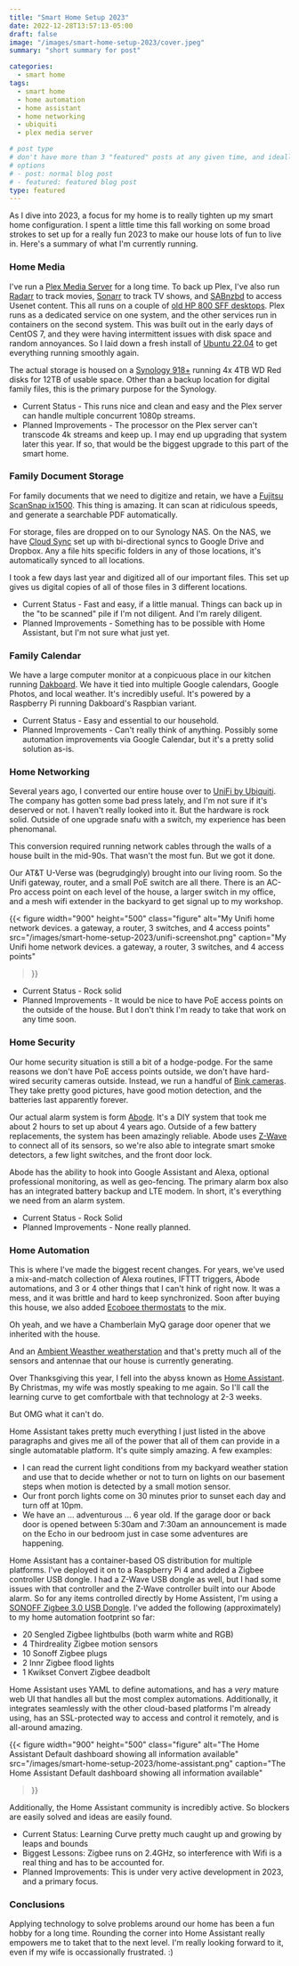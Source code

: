 ```yaml
---
title: "Smart Home Setup 2023"
date: 2022-12-28T13:57:13-05:00
draft: false
image: "/images/smart-home-setup-2023/cover.jpeg"
summary: "short summary for post"

categories: 
  - smart home
tags:
  - smart home
  - home automation
  - home assistant
  - home networking
  - ubiquiti
  - plex media server

# post type
# don't have more than 3 "featured" posts at any given time, and ideally keep 3 going for symmetry"
# options 
# - post: normal blog post
# - featured: featured blog post 
type: featured
---
```


As I dive into 2023, a focus for my home is to really tighten up my smart home configuration. I spent a little time this fall working on some broad strokes to set up for a really fun 2023 to make our house lots of fun to live in. Here's a summary of what I'm currently running.

### Home Media 

I've run a [Plex Media Server](https://www.plex.tv/) for a long time. To back up Plex, I've also run [Radarr](https://radarr.video/) to track movies, [Sonarr](https://sonarr.tv/) to track TV shows, and [SABnzbd](https://sabnzbd.org/) to access Usenet content. This all runs on a couple of [old HP 800 SFF desktops](https://www.amazon.com/gp/product/B084VXHXJ9/ref=ppx_yo_dt_b_search_asin_title?ie=UTF8&psc=1). Plex runs as a dedicated service on one system, and the other services run in containers on the second system. This was built out in the early days of CentOS 7, and they were having intermittent issues with disk space and random annoyances. So I laid down a fresh install of [Ubuntu 22.04](https://releases.ubuntu.com/22.04/) to get everything running smoothly again.

The actual storage is housed on a [Synology 918+](https://www.storagereview.com/review/synology-diskstation-ds918-review) running 4x 4TB WD Red disks for 12TB of usable space. Other than a backup location for digital family files, this is the primary purpose for the Synology.

* Current Status - This runs nice and clean and easy and the Plex server can handle multiple concurrent 1080p streams.
* Planned Improvements - The processor on the Plex server can't transcode 4k streams and keep up. I may end up upgrading that system later this year. If so, that would be the biggest upgrade to this part of the smart home.

### Family Document Storage

For family documents that we need to digitize and retain, we have a [Fujitsu ScanSnap ix1500](https://www.amazon.com/gp/product/B086GBVC26/ref=ppx_yo_dt_b_search_asin_title?ie=UTF8&psc=1). This thing is amazing. It can scan at ridiculous speeds, and generate a searchable PDF automatically. 

For storage, files are dropped on to our Synology NAS. On the NAS, we have [Cloud Sync](https://www.synology.com/en-us/dsm/feature/cloud_sync) set up with bi-directional syncs to Google Drive and Dropbox. Any a file hits specific folders in any of those locations, it's automatically synced to all locations. 

I took a few days last year and digitized all of our important files. This set up gives us digital copies of all of those files in 3 different locations. 

* Current Status - Fast and easy, if a little manual. Things can back up in the "to be scanned" pile if I'm not diligent. And I'm rarely diligent.
* Planned Improvements - Something has to be possible with Home Assistant, but I'm not sure what just yet. 

### Family Calendar

We have a large computer monitor at a conpicuous place in our kitchen running [Dakboard](https://dakboard.com/site). We have it tied into multiple Google calendars, Google Photos, and local weather. It's incredibly useful. It's powered by a Raspberry Pi running Dakboard's Raspbian variant. 

* Current Status - Easy and essential to our household.
* Planned Improvements - Can't really think of anything. Possibly some automation improvements via Google Calendar, but it's a pretty solid solution as-is.

### Home Networking

Several years ago, I converted our entire house over to [UniFi by Ubiquiti](https://www.ui.com/consoles). The company has gotten some bad press lately, and I'm not sure if it's deserved or not. I haven't really looked into it. But the hardware is rock solid. Outside of one upgrade snafu with a switch, my experience has been phenomanal. 

This conversion required running network cables through the walls of a house built in the mid-90s. That wasn't the most fun. But we got it done.

Our AT&T U-Verse was (begrudgingly) brought into our living room. So the Unifi gateway, router, and a small PoE switch are all there. There is an AC-Pro access point on each level of the house, a larger switch in my office, and a mesh wifi extender in the backyard to get signal up to my workshop.

{{< figure 
width="900" height="500"
class="figure"
alt="My Unifi home network devices. a gateway, a router, 3 switches, and 4 access points"
src="/images/smart-home-setup-2023/unifi-screenshot.png"
caption="My Unifi home network devices. a gateway, a router, 3 switches, and 4 access points"
>}}

* Current Status - Rock solid
* Planned Improvements - It would be nice to have PoE access points on the outside of the house. But I don't think I'm ready to take that work on any time soon.

### Home Security

Our home security situation is still a bit of a hodge-podge. For the same reasons we don't have PoE access points outside, we don't have hard-wired security cameras outside. Instead, we run a handful of [Bink cameras](https://blinkforhome.com/products). They take pretty good pictures, have good motion detection, and the batteries last apparently forever. 

Our actual alarm system is form [Abode](https://goabode.com/). It's a DIY system that took me about 2 hours to set up about 4 years ago. Outside of a few battery replacements, the system has been amazingly reliable. Abode uses [Z-Wave](https://www.z-wave.com/) to connect all of its sensors, so we're also able to integrate smart smoke detectors, a few light switches, and the front door lock. 

Abode has the ability to hook into Google Assistant and Alexa, optional professional monitoring, as well as geo-fencing. The primary alarm box also has an integrated battery backup and LTE modem. In short, it's everything we need from an alarm system.

* Current Status - Rock Solid
* Planned Improvements - None really planned.

### Home Automation

This is where I've made the biggest recent changes. For years, we've used a mix-and-match collection of Alexa routines, IFTTT triggers, Abode automations, and 3 or 4 other things that I can't hink of right now. It was a mess, and it was brittle and hard to keep synchronized. Soon after buying this house, we also added [Ecoboee thermostats](https://www.ecobee.com/) to the mix.

Oh yeah, and we have a Chamberlain MyQ garage door opener that we inherited with the house.

And an [Ambient Weasther weatherstation](https://ambientweather.net/dashboard/876660bf232d88c2511835988a739eaa) and that's pretty much all of the sensors and antennae that our house is currently generating.

Over Thanksgiving this year, I fell into the abyss known as [Home Assistant](https://www.home-assistant.io/). By Christmas, my wife was mostly speaking to me again. So I'll call the learning curve to get comfortbale with that technology at 2-3 weeks. 

But OMG what it can't do.

Home Assistant takes pretty much everything I just listed in the above paragraphs and gives me all of the power that all of them can provide in a single automatable platform. It's quite simply amazing. A few examples: 

* I can read the current light conditions from my backyard weather station and use that to decide whether or not to turn on lights on our basement steps when motion is detected by a small motion sensor.
* Our front porch lights come on 30 minutes prior to sunset each day and turn off at 10pm.
* We have an ... adventurous ... 6 year old. If the garage door or back door is opened between 5:30am and 7:30am an announcement is made on the Echo in our bedroom just in case some adventures are happening.

Home Assistant has a container-based OS distribution for multiple platforms. I've deployed it on to a Raspberry Pi 4 and added a Zigbee controller USB dongle. I had a Z-Wave USB dongle as well, but I had some issues with that controller and the Z-Wave controller built into our Abode alarm. So for any items controlled directly by Home Assistent, I'm using a [SONOFF Zigbee 3.0 USB Dongle](https://www.amazon.com/gp/product/B0B6P22YJC/ref=ppx_yo_dt_b_search_asin_title?ie=UTF8&psc=1). I've added the following (approximately) to my home automation footprint so far: 

* 20 Sengled Zigbee lightbulbs (both warm white and RGB)
* 4 Thirdreality Zigbee motion sensors
* 10 Sonoff Zigbee plugs
* 2 Innr Zigbee flood lights
* 1 Kwikset Convert Zigbee deadbolt

Home Assistant uses YAML to define automations, and has a _very_ mature web UI that handles all but the most complex automations. Additionally, it integrates seamlessly with the other cloud-based platforms I'm already using, has an SSL-protected way to access and control it remotely, and is all-around amazing. 

{{< figure 
width="900" height="500"
class="figure"
alt="The Home Assistant Default dashboard showing all information available"
src="/images/smart-home-setup-2023/home-assistant.png"
caption="The Home Assistant Default dashboard showing all information available"
>}}

Additionally, the Home Assistant community is incredibly active. So blockers are easily solved and ideas are easily found.

* Current Status: Learning Curve pretty much caught up and growing by leaps and bounds
* Biggest Lessons: Zigbee runs on 2.4GHz, so interference with Wifi is a real thing and has to be accounted for. 
* Planned Improvements: This is under very active development in 2023, and a primary focus.

### Conclusions

Applying technology to solve problems around our home has been a fun hobby for a long time. Rounding the corner into Home Assistant really empowers me to taket that to the next level. I'm really looking forward to it, even if my wife is occassionally frustrated. :) 




